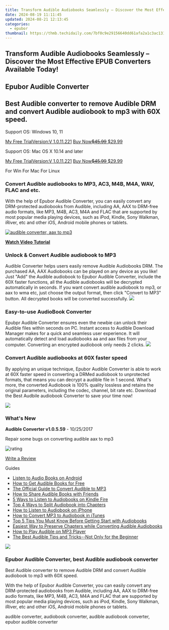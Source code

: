 ```yaml
---
title: Transform Audible Audiobooks Seamlessly – Discover the Most Effective EPUB Converters Available Today!
date: 2024-08-19 11:11:45
updated: 2024-08-21 12:13:45
categories:
  - epubor
thumbnail: https://thmb.techidaily.com/7bf0c9e29156640dd61afa2a1c3ac131876c62be46882c79429b4da00cd9e9ec.jpg
---
```


## Transform Audible Audiobooks Seamlessly – Discover the Most Effective EPUB Converters Available Today!

## Epubor Audible Converter

## Best Audible converter to remove Audible DRM and convert Audible audiobook to mp3 with 60X speed.

Support OS: Windows 10, 11

[My Free TrialVersion:V 1.0.11.221](https://tools.techidaily.com/epubor/audible-converter/) [Buy Now~~$45.99~~ $29.99](https://tools.techidaily.com/epubor/audible-converter/)

Support OS: Mac OS X 10.14 and later

[My Free TrialVersion:V 1.0.11.221](https://tools.techidaily.com/epubor/audible-converter/) [Buy Now~~$45.99~~ $29.99](https://tools.techidaily.com/epubor/audible-converter/)

For Win For Mac For Linux 



### Convert Audible audiobooks to MP3, AC3, M4B, M4A, WAV, FLAC and etc.

With the help of Epubor Audible Converter, you can easily convert any DRM-protected audiobooks from Audible, including AA, AAX to DRM-free audio formats, like MP3, M4B, AC3, M4A and FLAC that are supported by most popular media playing devices, such as iPod, Kindle, Sony Walkman, iRiver, etc and other iOS, Android mobile phones or tablets.

[![](http://www.epubor.com/images/audible.htmlscreen1.png "audible converter, aax to mp3")](https://www.youtube.com/watch?v=umikjQG3TS8)

[**Watch Video Tutorial**](https://www.youtube.com/watch?v=umikjQG3TS8)



###  Unlock & Convert Audible audiobook to MP3

Audible Converter helps users easily remove Audible Audiobooks DRM. The purchased AA, AAX Audiobooks can be played on any device as you like! Just "Add" the Audible audiobook to Epubor Audible Converter, include the 60X faster functions, all the Audible audiobooks will be decrypted automatically in seconds. If you want convert audible audiobook to mp3, or aax to wma etc, just choose the output format, then click "Convert to MP3" button. All decrypted books will be converted successfully. ![](http://www.epubor.com/images/audible-to-mp3.png) 



### Easy-to-use AudioBook Converter

Epubpr Audible Converter ensures even the newbie can unlock their Audible files within seconds on PC. Instant access to Audible Download Manager makes for a quick and seamless user experience. It will automatically detect and load audiobooks aa and aax files from your computer. Converting an encrypted audiobook only needs 2 clicks. ![](http://www.epubor.com/images/kindle-drm-feature3.png) 



### Convert Audible audiobooks at 60X faster speed

By applying an unique technique, Epubor Audible Converter is able to work at 60X faster speed in converting a DRMed audiobook to unprotected formats, that means you can decrypt a audible file in 1 second. What's more, the converted Audiobook is 100% quality lossless and retains the original parameters, including the codec, channel, bit rate etc. Download the Best Audbile audiobook Converter to save your time now!

![](http://www.epubor.com/images/fast-conversion.png)



### What's New

**Audible Converter v1.0.5.59** \- 10/25/2017

Repair some bugs on converting audible aax to mp3

![rating](http://www.epubor.com/images/star.png)

[Write a Review](https://tools.techidaily.com/epubor/audible-converter/)

Guides 

* [Listen to Audio Books on Android](https://tools.techidaily.com/epubor/products/)
* [How to Get Audible Books for Free](https://tools.techidaily.com/epubor/products/)
* [The Official Guide to Convert Audible to MP3](https://tools.techidaily.com/epubor/products/)
* [How to Share Audible Books with Friends](https://tools.techidaily.com/epubor/products/)
* [5 Ways to Listen to Audiobooks on Kindle Fire](https://tools.techidaily.com/epubor/products/)
* [Top 4 Ways to Split Audiobook into Chapters](https://tools.techidaily.com/epubor/products/)
* [How to Listen to Audiobook on iPhone](https://tools.techidaily.com/epubor/products/)
* [How to Convert MP3 to Audiobook in iTunes](https://tools.techidaily.com/epubor/products/)
* [Top 5 Tips You Must Know Before Getting Start with Audiobooks](https://tools.techidaily.com/epubor/products/)
* [Easiest Way to Preserve Chapters while Converting Audible Audiobooks](https://tools.techidaily.com/epubor/products/)
* [How to Play Audible on MP3 Player](https://tools.techidaily.com/epubor/products/)
* [The Best Audible Tips and Tricks--Not Only for the Beginner](https://tools.techidaily.com/epubor/products/)

![](http://www.epubor.com/images/product-guide2.jpg) 



### Epubor Audible Converter, best Audible audiobook converter

Best Audible converter to remove Audible DRM and convert Audible audiobook to mp3 with 60X speed.

With the help of Epubor Audible Converter, you can easily convert any DRM-protected audiobooks from Audible, including AA, AAX to DRM-free audio formats, like MP3, M4B, AC3, M4A and FLAC that are supported by most popular media playing devices, such as iPod, Kindle, Sony Walkman, iRiver, etc and other iOS, Android mobile phones or tablets.

audible converter, audiobook converter, audible audiobook converter, epubor audible converter

<ins class="adsbygoogle"
     style="display:block"
     data-ad-format="autorelaxed"
     data-ad-client="ca-pub-7571918770474297"
     data-ad-slot="1223367746"></ins>



<ins class="adsbygoogle"
     style="display:block"
     data-ad-client="ca-pub-7571918770474297"
     data-ad-slot="8358498916"
     data-ad-format="auto"
     data-full-width-responsive="true"></ins>
